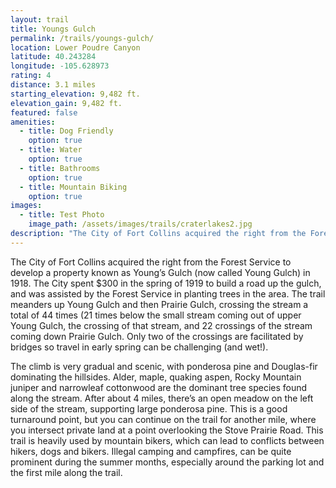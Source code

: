 ```yaml
---
layout: trail
title: Youngs Gulch
permalink: /trails/youngs-gulch/
location: Lower Poudre Canyon
latitude: 40.243284
longitude: -105.628973
rating: 4
distance: 3.1 miles
starting_elevation: 9,482 ft.
elevation_gain: 9,482 ft.
featured: false
amenities:
  - title: Dog Friendly
    option: true
  - title: Water
    option: true
  - title: Bathrooms
    option: true
  - title: Mountain Biking
    option: true
images:
  - title: Test Photo
    image_path: /assets/images/trails/craterlakes2.jpg
description: "The City of Fort Collins acquired the right from the Forest Service to develop a property known as Young’s Gulch (now called Young Gulch) in 1918. The City spent $300 in the spring of 1919 to build a road up the gulch, and was assisted by the Forest Service in planting trees in the area."
---
```


The City of Fort Collins acquired the right from the Forest Service to develop a property known as Young’s Gulch (now called Young Gulch) in 1918. The City spent $300 in the spring of 1919 to build a road up the gulch, and was assisted by the Forest Service in planting trees in the area. The trail meanders up Young Gulch and then Prairie Gulch, crossing the stream a total of 44 times (21 times below the small stream coming out of upper Young Gulch, the crossing of that stream, and 22 crossings of the stream coming down Prairie Gulch. Only two of the crossings are facilitated by bridges so travel in early spring can be challenging (and wet!).

The climb is very gradual and scenic, with ponderosa pine and Douglas-fir dominating the hillsides. Alder, maple, quaking aspen, Rocky Mountain juniper and narrowleaf cottonwood are the dominant tree species found along the stream. After about 4 miles, there’s an open meadow on the left side of the stream, supporting large ponderosa pine. This is a good turnaround point, but you can continue on the trail for another mile, where you intersect private land at a point overlooking the Stove Prairie Road. This trail is heavily used by mountain bikers, which can lead to conflicts between hikers, dogs and bikers. Illegal camping and campfires, can be quite prominent during the summer months, especially around the parking lot and the first mile along the trail.